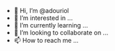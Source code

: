 - 👋 Hi, I’m @adouriol
- 👀 I’m interested in ...
- 🌱 I’m currently learning ...
- 💞️ I’m looking to collaborate on ...
- 📫 How to reach me ...

<!---
adouriol/adouriol is a ✨ special ✨ repository because its `README.md` (this file) appears on your GitHub profile.
You can click the Preview link to take a look at your changes.
--->
